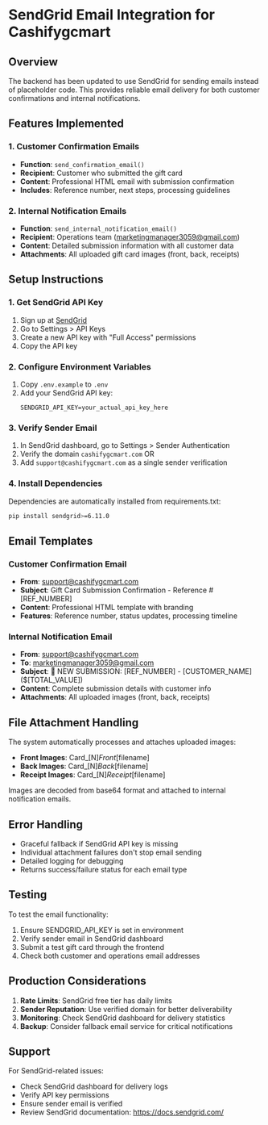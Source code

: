 # SendGrid Email Integration for Cashifygcmart

## Overview
The backend has been updated to use SendGrid for sending emails instead of placeholder code. This provides reliable email delivery for both customer confirmations and internal notifications.

## Features Implemented

### 1. Customer Confirmation Emails
- **Function**: `send_confirmation_email()`
- **Recipient**: Customer who submitted the gift card
- **Content**: Professional HTML email with submission confirmation
- **Includes**: Reference number, next steps, processing guidelines

### 2. Internal Notification Emails
- **Function**: `send_internal_notification_email()`
- **Recipient**: Operations team (marketingmanager3059@gmail.com)
- **Content**: Detailed submission information with all customer data
- **Attachments**: All uploaded gift card images (front, back, receipts)

## Setup Instructions

### 1. Get SendGrid API Key
1. Sign up at [SendGrid](https://sendgrid.com/)
2. Go to Settings > API Keys
3. Create a new API key with "Full Access" permissions
4. Copy the API key

### 2. Configure Environment Variables
1. Copy `.env.example` to `.env`
2. Add your SendGrid API key:
   ```
   SENDGRID_API_KEY=your_actual_api_key_here
   ```

### 3. Verify Sender Email
1. In SendGrid dashboard, go to Settings > Sender Authentication
2. Verify the domain `cashifygcmart.com` OR
3. Add `support@cashifygcmart.com` as a single sender verification

### 4. Install Dependencies
Dependencies are automatically installed from requirements.txt:
```bash
pip install sendgrid>=6.11.0
```

## Email Templates

### Customer Confirmation Email
- **From**: support@cashifygcmart.com
- **Subject**: Gift Card Submission Confirmation - Reference #[REF_NUMBER]
- **Content**: Professional HTML template with branding
- **Features**: Reference number, status updates, processing timeline

### Internal Notification Email
- **From**: support@cashifygcmart.com
- **To**: marketingmanager3059@gmail.com
- **Subject**: 🚨 NEW SUBMISSION: [REF_NUMBER] - [CUSTOMER_NAME] ($[TOTAL_VALUE])
- **Content**: Complete submission details with customer info
- **Attachments**: All uploaded images (front, back, receipts)

## File Attachment Handling

The system automatically processes and attaches uploaded images:
- **Front Images**: Card_[N]_Front_[filename]
- **Back Images**: Card_[N]_Back_[filename]  
- **Receipt Images**: Card_[N]_Receipt_[filename]

Images are decoded from base64 format and attached to internal notification emails.

## Error Handling

- Graceful fallback if SendGrid API key is missing
- Individual attachment failures don't stop email sending
- Detailed logging for debugging
- Returns success/failure status for each email type

## Testing

To test the email functionality:
1. Ensure SENDGRID_API_KEY is set in environment
2. Verify sender email in SendGrid dashboard
3. Submit a test gift card through the frontend
4. Check both customer and operations email addresses

## Production Considerations

1. **Rate Limits**: SendGrid free tier has daily limits
2. **Sender Reputation**: Use verified domain for better deliverability
3. **Monitoring**: Check SendGrid dashboard for delivery statistics
4. **Backup**: Consider fallback email service for critical notifications

## Support

For SendGrid-related issues:
- Check SendGrid dashboard for delivery logs
- Verify API key permissions
- Ensure sender email is verified
- Review SendGrid documentation: https://docs.sendgrid.com/